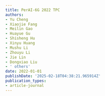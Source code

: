 ```yaml
---
title: PerAI-6G 2022 TPC
authors:
- Yu Cheng
- Xiaojie Fang
- Meilin Gao
- Huayue Gu
- Shisheng Hu
- Xinyu Huang
- Mushu Li
- Zhouyu Li
- Jie Lin
- Dongxiao Liu
- ' others'
date: 2022-01-01
publishDate: '2025-02-18T04:38:21.965914Z'
publication_types:
- article-journal
---
```

